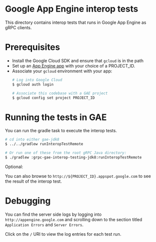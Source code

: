 Google App Engine interop tests
=====================================

This directory contains interop tests that runs in Google App Engine
as gRPC clients.

Prerequisites
==========================

- Install the Google Cloud SDK and ensure that `gcloud` is in the path
- Set up an [App Engine app](http://appengine.google.com) with your
  choice of a PROJECT_ID.
- Associate your `gcloud` environment with your app:
  ```bash
  # Log into Google Cloud
  $ gcloud auth login

  # Associate this codebase with a GAE project
  $ gcloud config set project PROJECT_ID
  ```

Running the tests in GAE
==========================

You can run the gradle task to execute the interop tests.
```bash
# cd into either gae-jdk8
$ ../../gradlew runInteropTestRemote

# Or run one of these from the root gRPC Java directory:
$ ./gradlew :grpc-gae-interop-testing-jdk8:runInteropTestRemote
```

Optional:

You can also browse to `http://${PROJECT_ID}.appspot.google.com` to
see the result of the interop test.


Debugging
==========================

You can find the server side logs by logging into
`http://appengine.google.com` and scrolling down to the section titled
`Application Errors` and `Server Errors`.

Click on the `/` URI to view the log entries for each test run.

